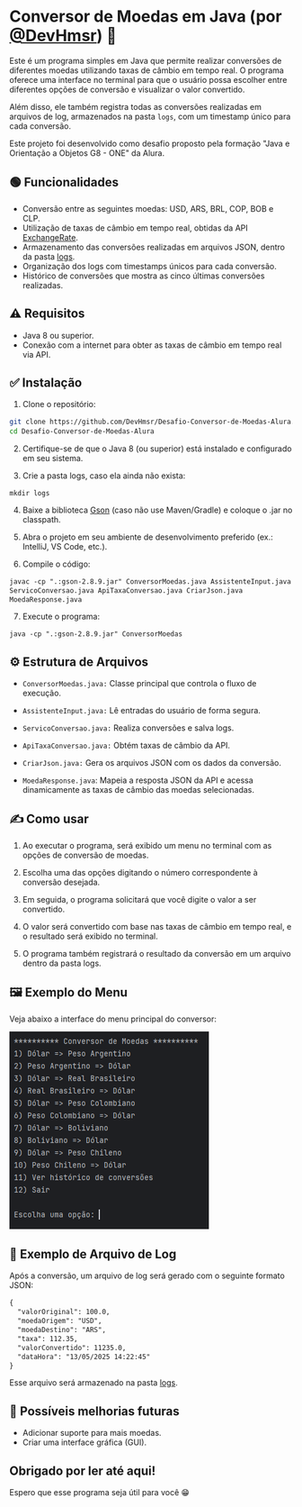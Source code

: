 # Conversor de Moedas em Java (por [@DevHmsr](https://github.com/DevHmsr)) 💱

Este é um programa simples em Java que permite realizar conversões de diferentes moedas utilizando taxas de câmbio em tempo real. O programa oferece uma interface no terminal para que o usuário possa escolher entre diferentes opções de conversão e visualizar o valor convertido.

Além disso, ele também registra todas as conversões realizadas em arquivos de log, armazenados na pasta `logs`, com um timestamp único para cada conversão.

Este projeto foi desenvolvido como desafio proposto pela formação "Java e Orientação a Objetos G8 - ONE" da Alura.

## 🟢 Funcionalidades

- Conversão entre as seguintes moedas: USD, ARS, BRL, COP, BOB e CLP.
- Utilização de taxas de câmbio em tempo real, obtidas da API [ExchangeRate](https://www.exchangerate-api.com).
- Armazenamento das conversões realizadas em arquivos JSON, dentro da pasta [logs](./logs).
- Organização dos logs com timestamps únicos para cada conversão.
- Histórico de conversões que mostra as cinco últimas conversões realizadas.

## ⚠ Requisitos

- Java 8 ou superior.
- Conexão com a internet para obter as taxas de câmbio em tempo real via API.

## ✅ Instalação

1. Clone o repositório:
```bash
git clone https://github.com/DevHmsr/Desafio-Conversor-de-Moedas-Alura.git
cd Desafio-Conversor-de-Moedas-Alura
```
2. Certifique-se de que o Java 8 (ou superior) está instalado e configurado em seu sistema.
  
3. Crie a pasta logs, caso ela ainda não exista:
```
mkdir logs
```
4. Baixe a biblioteca [Gson](https://github.com/google/gson) (caso não use Maven/Gradle) e coloque o .jar no classpath.
   
5. Abra o projeto em seu ambiente de desenvolvimento preferido (ex.: IntelliJ, VS Code, etc.).
   
6. Compile o código: 
```
javac -cp ".:gson-2.8.9.jar" ConversorMoedas.java AssistenteInput.java ServicoConversao.java ApiTaxaConversao.java CriarJson.java MoedaResponse.java
```
7. Execute o programa:
```
java -cp ".:gson-2.8.9.jar" ConversorMoedas
```
## ⚙ Estrutura de Arquivos

- `ConversorMoedas.java:` Classe principal que controla o fluxo de execução.
  
- `AssistenteInput.java:` Lê entradas do usuário de forma segura.
  
- `ServicoConversao.java:` Realiza conversões e salva logs.
  
- `ApiTaxaConversao.java:` Obtém taxas de câmbio da API.
  
- `CriarJson.java:` Gera os arquivos JSON com os dados da conversão.
  
- `MoedaResponse.java`: Mapeia a resposta JSON da API e acessa dinamicamente as taxas de câmbio das moedas selecionadas.

## ✍ Como usar

1. Ao executar o programa, será exibido um menu no terminal com as opções de conversão de moedas.

2. Escolha uma das opções digitando o número correspondente à conversão desejada.

3. Em seguida, o programa solicitará que você digite o valor a ser convertido.

4. O valor será convertido com base nas taxas de câmbio em tempo real, e o resultado será exibido no terminal.

5. O programa também registrará o resultado da conversão em um arquivo dentro da pasta logs.

## 🖼️ Exemplo do Menu
Veja abaixo a interface do menu principal do conversor:

![Menu de conversão de moedas](assets/Menu.png)

## 💾 Exemplo de Arquivo de Log

Após a conversão, um arquivo de log será gerado com o seguinte formato JSON:

```
{
  "valorOriginal": 100.0,
  "moedaOrigem": "USD",
  "moedaDestino": "ARS",
  "taxa": 112.35,
  "valorConvertido": 11235.0,
  "dataHora": "13/05/2025 14:22:45"
}
```
Esse arquivo será armazenado na pasta [logs](./logs).

## 🚀 Possíveis melhorias futuras

- Adicionar suporte para mais moedas.
- Criar uma interface gráfica (GUI).

## Obrigado por ler até aqui! 
Espero que esse programa seja útil para você 😁
